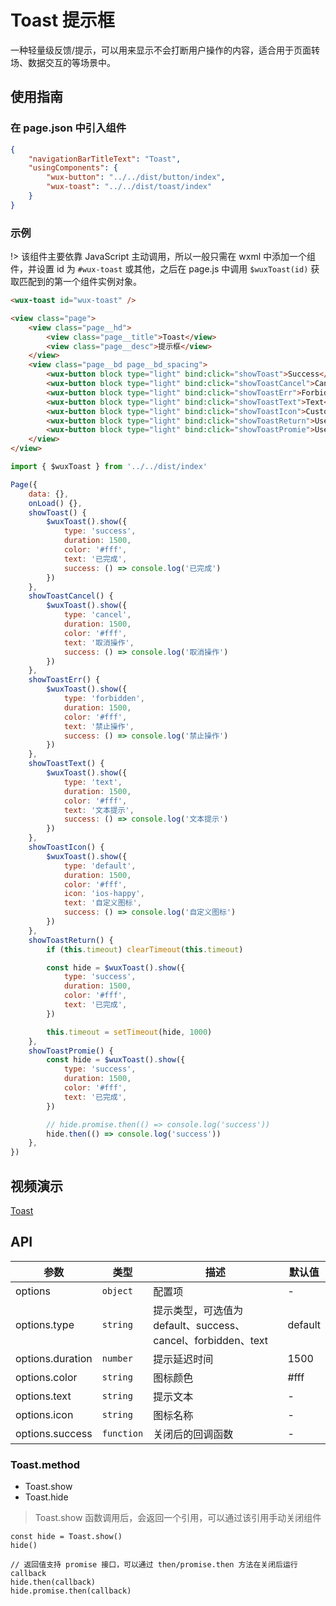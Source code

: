 # Toast 提示框

一种轻量级反馈/提示，可以用来显示不会打断用户操作的内容，适合用于页面转场、数据交互的等场景中。

## 使用指南

### 在 page.json 中引入组件

```json
{
    "navigationBarTitleText": "Toast",
    "usingComponents": {
        "wux-button": "../../dist/button/index",
        "wux-toast": "../../dist/toast/index"
    }
}
```

### 示例

!> 该组件主要依靠 JavaScript 主动调用，所以一般只需在 wxml 中添加一个组件，并设置 id 为 `#wux-toast` 或其他，之后在 page.js 中调用 `$wuxToast(id)` 获取匹配到的第一个组件实例对象。

```html
<wux-toast id="wux-toast" />

<view class="page">
    <view class="page__hd">
        <view class="page__title">Toast</view>
        <view class="page__desc">提示框</view>
    </view>
    <view class="page__bd page__bd_spacing">
        <wux-button block type="light" bind:click="showToast">Success</wux-button>
        <wux-button block type="light" bind:click="showToastCancel">Cancel</wux-button>
        <wux-button block type="light" bind:click="showToastErr">Forbidden</wux-button>
        <wux-button block type="light" bind:click="showToastText">Text</wux-button>
        <wux-button block type="light" bind:click="showToastIcon">Custom Icon</wux-button>
        <wux-button block type="light" bind:click="showToastReturn">Use return value to close</wux-button>
        <wux-button block type="light" bind:click="showToastPromie">Use promise to know when closed</wux-button>
    </view>
</view>
```

```js
import { $wuxToast } from '../../dist/index'

Page({
    data: {},
    onLoad() {},
    showToast() {
        $wuxToast().show({
            type: 'success',
            duration: 1500,
            color: '#fff',
            text: '已完成',
            success: () => console.log('已完成')
        })
    },
    showToastCancel() {
        $wuxToast().show({
            type: 'cancel',
            duration: 1500,
            color: '#fff',
            text: '取消操作',
            success: () => console.log('取消操作')
        })
    },
    showToastErr() {
        $wuxToast().show({
            type: 'forbidden',
            duration: 1500,
            color: '#fff',
            text: '禁止操作',
            success: () => console.log('禁止操作')
        })
    },
    showToastText() {
        $wuxToast().show({
            type: 'text',
            duration: 1500,
            color: '#fff',
            text: '文本提示',
            success: () => console.log('文本提示')
        })
    },
    showToastIcon() {
        $wuxToast().show({
            type: 'default',
            duration: 1500,
            color: '#fff',
            icon: 'ios-happy',
            text: '自定义图标',
            success: () => console.log('自定义图标')
        })
    },
    showToastReturn() {
        if (this.timeout) clearTimeout(this.timeout)

        const hide = $wuxToast().show({
            type: 'success',
            duration: 1500,
            color: '#fff',
            text: '已完成',
        })

        this.timeout = setTimeout(hide, 1000)
    },
    showToastPromie() {
        const hide = $wuxToast().show({
            type: 'success',
            duration: 1500,
            color: '#fff',
            text: '已完成',
        })

        // hide.promise.then(() => console.log('success'))
        hide.then(() => console.log('success'))
    },
})
```

## 视频演示

[Toast](./_media/toast.mp4 ':include :type=iframe width=375px height=667px')

## API

| 参数 | 类型 | 描述 | 默认值 |
| --- | --- | --- | --- |
| options | <code>object</code> | 配置项 | - |
| options.type | <code>string</code> | 提示类型，可选值为 default、success、cancel、forbidden、text | default |
| options.duration | <code>number</code> | 提示延迟时间 | 1500 |
| options.color | <code>string</code> | 图标颜色 | #fff |
| options.text | <code>string</code> | 提示文本 | - |
| options.icon | <code>string</code> | 图标名称 | - |
| options.success | <code>function</code> | 关闭后的回调函数 | - |

### Toast.method

- Toast.show
- Toast.hide

> Toast.show 函数调用后，会返回一个引用，可以通过该引用手动关闭组件

```
const hide = Toast.show()
hide()

// 返回值支持 promise 接口，可以通过 then/promise.then 方法在关闭后运行 callback
hide.then(callback)
hide.promise.then(callback)
```